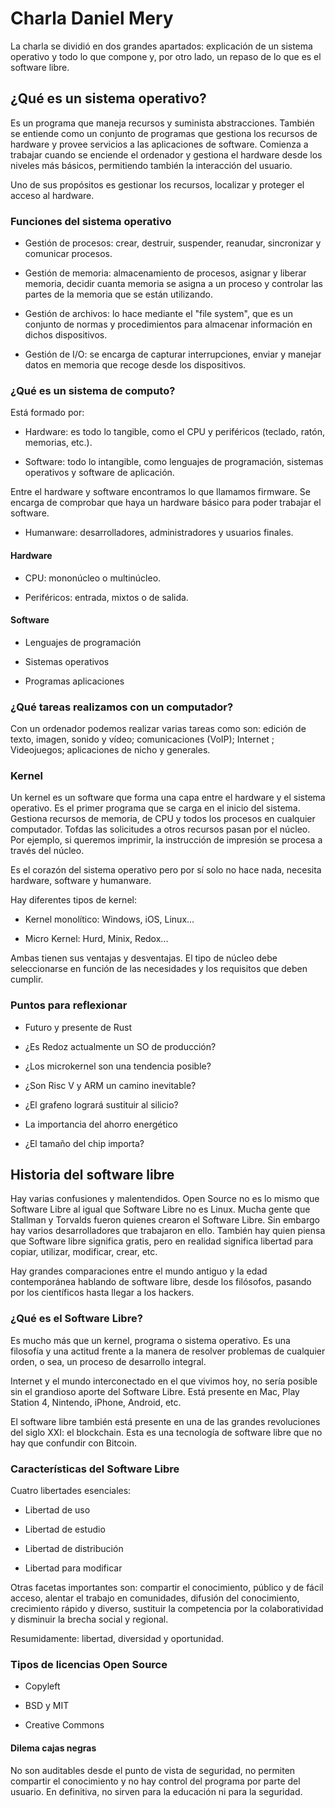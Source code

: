 # Charla Daniel Mery

La charla se dividió en dos grandes apartados: explicación de un sistema operativo y todo lo que compone y, por otro lado, un repaso de lo que es el software libre.

## ¿Qué es un sistema operativo?

Es un programa que maneja recursos y suminista abstracciones. También se entiende como un conjunto de programas que gestiona los recursos de hardware y provee servicios a las aplicaciones de software. Comienza a trabajar cuando se enciende el ordenador y gestiona el hardware desde los niveles más básicos, permitiendo también la interacción del usuario.

Uno de sus propósitos es gestionar los recursos, localizar y proteger el acceso al hardware.

### Funciones del sistema operativo

- Gestión de procesos: crear, destruir, suspender, reanudar, sincronizar y comunicar procesos.

- Gestión de memoria: almacenamiento de procesos, asignar y liberar memoria, decidir cuanta memoria se asigna a un proceso y controlar las partes de la memoria que se están utilizando.

- Gestión de archivos: lo hace mediante el "file system", que es un conjunto de normas y procedimientos para almacenar información en dichos dispositivos.

- Gestión de I/O: se encarga de capturar interrupciones, enviar y manejar datos en memoria que recoge desde los dispositivos.

### ¿Qué es un sistema de computo?

Está formado por:

- Hardware: es todo lo tangible, como el CPU y periféricos (teclado, ratón, memorias, etc.).

- Software: todo lo intangible, como lenguajes de programación, sistemas operativos y software de aplicación.

Entre el hardware y software encontramos lo que llamamos firmware. Se encarga de comprobar que haya un hardware básico para poder trabajar el software.

- Humanware: desarrolladores, administradores y usuarios finales.

#### Hardware

- CPU: mononúcleo o multinúcleo.

- Periféricos: entrada, mixtos o de salida.

#### Software

- Lenguajes de programación

- Sistemas operativos

- Programas aplicaciones

### ¿Qué tareas realizamos con un computador?

Con un ordenador podemos realizar varias tareas como son: edición de texto, imagen, sonido y vídeo; comunicaciones (VoIP); Internet ; Videojuegos; aplicaciones de nicho y generales.

### Kernel

Un kernel es un software que forma una capa entre el hardware y el sistema operativo. Es el primer programa que se carga en el inicio del sistema. Gestiona recursos de memoria, de CPU y todos los procesos en cualquier computador. Tofdas las solicitudes a otros recursos pasan por el núcleo. Por ejemplo, si queremos imprimir, la instrucción de impresión se procesa a través del núcleo.

Es el corazón del sistema operativo pero por sí solo no hace nada, necesita hardware, software y humanware.

Hay diferentes tipos de kernel:

- Kernel monolítico: Windows, iOS, Linux...

- Micro Kernel: Hurd, Minix, Redox...

Ambas tienen sus ventajas y desventajas. El tipo de núcleo debe seleccionarse en función de las necesidades y los requisitos que deben cumplir.

### Puntos para reflexionar

- Futuro y presente de Rust

- ¿Es Redoz actualmente un SO de producción?

- ¿Los microkernel son una tendencia posible?

- ¿Son Risc V y ARM un camino inevitable?

- ¿El grafeno logrará sustituir al silicio?

- La importancia del ahorro energético

- ¿El tamaño del chip importa?

## Historia del software libre

Hay varias confusiones y malentendidos. Open Source no es lo mismo que Software Libre al igual que Software Libre no es Linux. Mucha gente que Stallman y Torvalds fueron quienes crearon el Software Libre. Sin embargo hay varios desarrolladores que trabajaron en ello. También hay quien piensa que Software libre significa gratis, pero en realidad significa libertad para copiar, utilizar, modificar, crear, etc.

Hay grandes comparaciones entre el mundo antiguo y la edad contemporánea hablando de software libre, desde los filósofos, pasando por los científicos hasta llegar a los hackers.

### ¿Qué es el Software Libre?

Es mucho más que un kernel, programa o sistema operativo. Es una filosofía y una actitud frente a la manera de resolver problemas de cualquier orden, o sea, un proceso de desarrollo integral.

Internet y el mundo interconectado en el que vivimos hoy, no sería posible sin el grandioso aporte del Software Libre. Está presente en Mac, Play Station 4, Nintendo, iPhone, Android, etc.

El software libre también está presente en una de las grandes revoluciones del siglo XXI: el blockchain. Esta es una tecnología de software libre que no hay que confundir con Bitcoin.

### Características del Software Libre

Cuatro libertades esenciales:

- Libertad de uso

- Libertad de estudio

- Libertad de distribución

- Libertad para modificar

Otras facetas importantes son: compartir el conocimiento, público y de fácil acceso, alentar el trabajo en comunidades, difusión del conocimiento, crecimiento rápido y diverso, sustituir la competencia por la colaboratividad y disminuir la brecha social y regional.

Resumidamente: libertad, diversidad y oportunidad.

### Tipos de licencias Open Source

- Copyleft

- BSD y MIT

- Creative Commons

#### Dilema cajas negras

No son auditables desde el punto de vista de seguridad, no permiten compartir el conocimiento y no hay control del programa por parte del usuario. En definitiva, no sirven para la educación ni para la seguridad.
